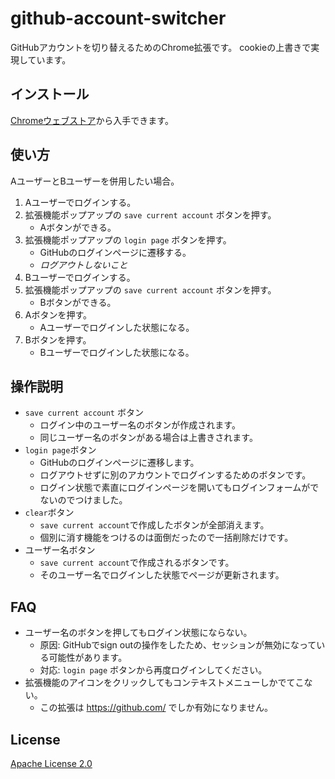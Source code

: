 github-account-switcher
========================================

GitHubアカウントを切り替えるためのChrome拡張です。
cookieの上書きで実現しています。

## インストール

[Chromeウェブストア](https://chrome.google.com/webstore/detail/github-account-switcher/ocehdenedkdlneadcchbgffliihnoddi)から入手できます。

## 使い方

AユーザーとBユーザーを併用したい場合。

1. Aユーザーでログインする。
2. 拡張機能ポップアップの `save current account` ボタンを押す。
    - Aボタンができる。
3. 拡張機能ポップアップの `login page` ボタンを押す。
    - GitHubのログインページに遷移する。
    - *ログアウトしないこと*
4. Bユーザーでログインする。
5. 拡張機能ポップアップの `save current account` ボタンを押す。
    - Bボタンができる。
6. Aボタンを押す。
    - Aユーザーでログインした状態になる。
7. Bボタンを押す。
    - Bユーザーでログインした状態になる。

## 操作説明

- `save current account` ボタン
    - ログイン中のユーザー名のボタンが作成されます。
    - 同じユーザー名のボタンがある場合は上書きされます。
- `login page`ボタン
    - GitHubのログインページに遷移します。
    - ログアウトせずに別のアカウントでログインするためのボタンです。
    - ログイン状態で素直にログインページを開いてもログインフォームがでないのでつけました。
- `clear`ボタン
    - `save current account`で作成したボタンが全部消えます。
    - 個別に消す機能をつけるのは面倒だったので一括削除だけです。
- ユーザー名ボタン
    - `save current account`で作成されるボタンです。
    - そのユーザー名でログインした状態でページが更新されます。

## FAQ

- ユーザー名のボタンを押してもログイン状態にならない。
    - 原因: GitHubでsign outの操作をしたため、セッションが無効になっている可能性があります。
    - 対応: `login page` ボタンから再度ログインしてください。
- 拡張機能のアイコンをクリックしてもコンテキストメニューしかでてこない。
    - この拡張は https://github.com/ でしか有効になりません。

## License

[Apache License 2.0](LICENSE)

